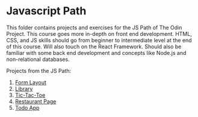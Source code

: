 # Javascript Path  

This folder contains projects and exercises for the JS Path of The Odin Project. This course goes more in-depth on front end development. HTML, CSS, and JS skills should go from beginner to intermediate level at the end of this course. Will also touch on the React Framework. Should also be familiar with some back end development and concepts like Node.js and non-relational databases.  

Projects from the JS Path:  
 1. [Form Layout](https://tjaung.github.io/Odin-Basic-Form-Layout/)
 2. [Library](https://tjaung.github.io/TOP-Library/)
 3. [Tic-Tac-Toe](https://tjaung.github.io/TOP_tictactoe/)
 4. [Restaurant Page](https://tjaung.github.io/odin_restaurant/)
 5. [Todo App](https://tjaung.github.io/TOP_todo/)
